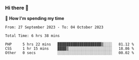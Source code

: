 ### Hi there 👋

🐛 **How I'm spending my time**
<!--START_SECTION:waka-->

```all_time
From: 27 September 2023 - To: 04 October 2023

Total Time: 6 hrs 38 mins

PHP     5 hrs 22 mins   ▓▓▓▓▓▓▓▓▓▓▓▓▓▓▓▓▓▓▓▓▒░░░░   81.12 %
CSS     1 hr 15 mins    ▓▓▓▓▒░░░░░░░░░░░░░░░░░░░░   18.86 %
Other   0 secs          ░░░░░░░░░░░░░░░░░░░░░░░░░   00.02 %
```

<!--END_SECTION:waka-->

<!--
**cugel2/cugel2** is a ✨ _special_ ✨ repository because its `README.md` (this file) appears on your GitHub profile.

Here are some ideas to get you started:

- 🔭 I’m currently working on ...
- 🌱 I’m currently learning ...
- 👯 I’m looking to collaborate on ...
- 🤔 I’m looking for help with ...
- 💬 Ask me about ...
- 📫 How to reach me: ...
- 😄 Pronouns: ...
- ⚡ Fun fact: ...
-->
